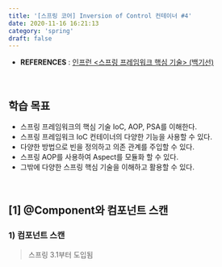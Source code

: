 ```yaml
---
title: '[스프링 코어] Inversion of Control 컨테이너 #4'
date: 2020-11-16 16:21:13
category: 'spring'
draft: false
---
```


- **REFERENCES** : [인프런 <스프링 프레임워크 핵심 기술> (백기선)](https://www.inflearn.com/course/spring-framework_core/)
<br>

## 학습 목표
* 스프링 프레임워크의 핵심 기술 IoC, AOP, PSA를 이해한다.
* 스프링 프레임워크 IoC 컨테이너의 다양한 기능을 사용할 수 있다.
* 다양한 방법으로 빈을 정의하고 의존 관계를 주입할 수 있다.
* 스프링 AOP를 사용하여 Aspect를 모듈화 할 수 있다.
* 그밖에 다양한 스프링 핵심 기술을 이해하고 활용할 수 있다.
<br>
    
## [1] @Component와 컴포넌트 스캔

### 1) 컴포넌트 스캔
> 스프링 3.1부터 도입됨<br>



